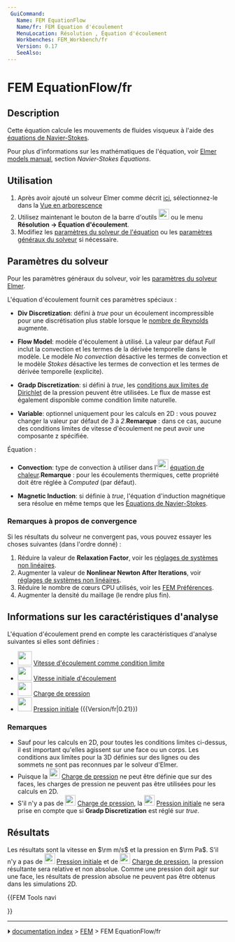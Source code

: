 ```yaml
---
 GuiCommand:
   Name: FEM EquationFlow
   Name/fr: FEM Equation d'écoulement
   MenuLocation: Résolution , Équation d'écoulement
   Workbenches: FEM_Workbench/fr
   Version: 0.17
   SeeAlso: 
---
```


# FEM EquationFlow/fr

## Description

Cette équation calcule les mouvements de fluides visqueux à l\'aide des [équations de Navier-Stokes](https://fr.wikipedia.org/wiki/%C3%89quations_de_Navier-Stokes).

Pour plus d\'informations sur les mathématiques de l\'équation, voir [Elmer models manual](http://www.elmerfem.org/blog/documentation/), section *Navier-Stokes Equations*.



## Utilisation

1.  Après avoir ajouté un solveur Elmer comme décrit [ici](FEM_SolverElmer/fr#.C3.89quations.md), sélectionnez-le dans la [Vue en arborescence](Tree_view/fr.md)
2.  Utilisez maintenant le bouton de la barre d\'outils <img alt="" src=images/FEM_EquationFlow.svg  style="width:24px;"> ou le menu **Résolution → Équation d'écoulement**.
3.  Modifiez les [paramètres du solveur de l\'équation](#Param.C3.A8tres_du_solveur.md) ou les [paramètres généraux du solveur](FEM_SolverElmer_SolverSettings/fr.md) si nécessaire.



## Paramètres du solveur 

Pour les paramètres généraux du solveur, voir les [paramètres du solveur Elmer](FEM_SolverElmer_SolverSettings/fr.md).

L\'équation d\'écoulement fournit ces paramètres spéciaux :

-    **Div Discretization**: défini à *true* pour un écoulement incompressible pour une discrétisation plus stable lorsque le [nombre de Reynolds](https://fr.wikipedia.org/wiki/Nombre_de_Reynolds) augmente.

-    **Flow Model**: modèle d\'écoulement à utilisé. La valeur par défaut *Full* inclut la convection et les termes de la dérivée temporelle dans le modèle. Le modèle *No convection* désactive les termes de convection et le modèle *Stokes* désactive les termes de convection et les termes de dérivée temporelle (explicite).

-    **Gradp Discretization**: si défini à *true*, les [conditions aux limites de Dirichlet](https://fr.wikipedia.org/wiki/Condition_aux_limites_de_Dirichlet) de la pression peuvent être utilisées. Le flux de masse est également disponible comme condition limite naturelle.

-    **Variable**: optionnel uniquement pour les calculs en 2D : vous pouvez changer la valeur par défaut de *3* à *2*.**Remarque** : dans ce cas, aucune des conditions limites de vitesse d\'écoulement ne peut avoir une composante z spécifiée.

Équation :

-    **Convection**: type de convection à utiliser dans l\'<img alt="" src=images/FEM_EquationHeat.svg  style="width:24px;"> [équation de chaleur](FEM_EquationHeat/fr.md).**Remarque** : pour les écoulements thermiques, cette propriété doit être réglée à *Computed* (par défaut).

-    **Magnetic Induction**: si définie à *true*, l\'équation d\'induction magnétique sera résolue en même temps que les [Équations de Navier-Stokes](https://fr.wikipedia.org/wiki/%C3%89quations_de_Navier-Stokes).



### Remarques à propos de convergence 

Si les résultats du solveur ne convergent pas, vous pouvez essayer les choses suivantes (dans l\'ordre donné) :

1.  Réduire la valeur de **Relaxation Factor**, voir les [réglages de systèmes non linéaires](FEM_SolverElmer_SolverSettings/fr#Facteur_de_relaxation.md).
2.  Augmenter la valeur de **Nonlinear Newton After Iterations**, voir [réglages de systèmes non linéaires](FEM_SolverElmer_SolverSettings/fr#Système_non_linéaire.md).
3.  Réduire le nombre de cœurs CPU utilisés, voir les [FEM Préférences](FEM_Preferences/fr#Elmer.md).
4.  Augmenter la densité du maillage (le rendre plus fin).



## Informations sur les caractéristiques d\'analyse 

L\'équation d\'écoulement prend en compte les caractéristiques d\'analyse suivantes si elles sont définies :

-   <img alt="" src=images/FEM_ConstraintFlowVelocity.svg  style="width:32px;"> [Vitesse d\'écoulement comme condition limite](FEM_ConstraintFlowVelocity/fr.md)
-   <img alt="" src=images/FEM_ConstraintInitialFlowVelocity.svg  style="width:32px;"> [Vitesse initiale d\'écoulement](FEM_ConstraintInitialFlowVelocity/fr.md)
-   <img alt="" src=images/FEM_ConstraintPressure.svg  style="width:32px;"> [Charge de pression](FEM_ConstraintPressure/fr.md)
-   <img alt="" src=images/FEM_ConstraintInitialPressure.svg  style="width:32px;"> [Pression initiale](FEM_ConstraintInitialPressure/fr.md) ({{Version/fr|0.21}})



### Remarques

-   Sauf pour les calculs en 2D, pour toutes les conditions limites ci-dessus, il est important qu\'elles agissent sur une face ou un corps. Les conditions aux limites pour la 3D définies sur des lignes ou des sommets ne sont pas reconnues par le solveur d\'Elmer.
-   Puisque la <img alt="" src=images/FEM_ConstraintPressure.svg  style="width:24px;"> [Charge de pression](FEM_ConstraintPressure/fr.md) ne peut être définie que sur des faces, les charges de pression ne peuvent pas être utilisées pour les calculs en 2D.
-   S\'il n\'y a pas de <img alt="" src=images/FEM_ConstraintPressure.svg  style="width:24px;"> [Charge de pression](FEM_ConstraintPressure/fr.md), la <img alt="" src=images/FEM_ConstraintInitialPressure.svg  style="width:24px;"> [Pression initiale](FEM_ConstraintInitialPressure/fr.md) ne sera prise en compte que si **Gradp Discretization** est réglé sur *true*.



## Résultats

Les résultats sont la vitesse en $\rm m/s$ et la pression en $\rm Pa$. S\'il n\'y a pas de <img alt="" src=images/FEM_ConstraintInitialPressure.svg  style="width:24px;"> [Pression initiale](FEM_ConstraintInitialPressure/fr.md) et de <img alt="" src=images/FEM_ConstraintPressure.svg  style="width:24px;"> [Charge de pression](FEM_ConstraintPressure/fr.md), la pression résultante sera relative et non absolue. Comme une pression doit agir sur une face, les résultats de pression absolue ne peuvent pas être obtenus dans les simulations 2D.





{{FEM Tools navi

}}



---
⏵ [documentation index](../README.md) > [FEM](Category_FEM.md) > FEM EquationFlow/fr
